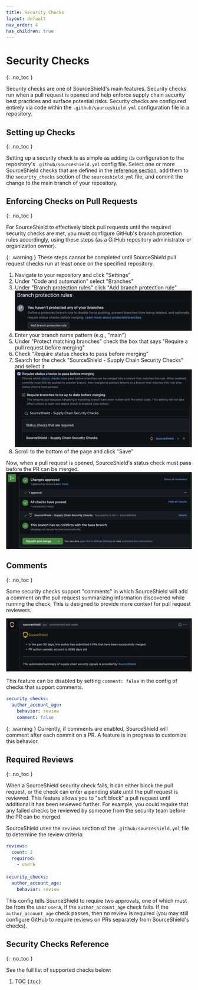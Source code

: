 ```yaml
---
title: Security Checks
layout: default
nav_order: 4
has_children: true
---
```


# Security Checks
{: .no_toc }

Security checks are one of SourceShield's main features. Security checks run when a pull request is opened and help enforce supply chain security best practices and surface potential risks. Security checks are configured entirely via code within the `.github/sourceshield.yml` configuration file in a repository.

## Setting up Checks
{: .no_toc }

Setting up a security check is as simple as adding its configuration to the repository's `.github/sourceshield.yml` config file. Select one or more SourceShield checks that are defined in the [reference section](#security-checks-reference), add them to the `security_checks` section of the `sourceshield.yml` file, and commit the change to the main branch of your repository.

## Enforcing Checks on Pull Requests
{: .no_toc }

For SourceShield to effectively block pull requests until the required security checks are met, you must configure GitHub's branch protection rules accordingly, using these steps (as a GitHub repository administrator or organization owner).

{: .warning }
These steps cannot be completed until SourceShield pull request checks run at least once on the specified repository.

1. Navigate to your repository and click "Settings"
1. Under "Code and automation" select "Branches"
1. Under "Branch protection rules" click "Add branch protection rule"
  ![Add branch protection rule](assets/images/add-branch-protection.png)
1. Enter your branch name pattern (e.g., "main")
1. Under "Protect matching branches" check the box that says "Require a pull request before merging"
1. Check "Require status checks to pass before merging"
1. Search for the check "SourceShield - Supply Chain Security Checks" and select it
  ![Add required status check](assets/images/add-status-check.png)
1. Scroll to the bottom of the page and click "Save"

Now, when a pull request is opened, SourceShield's status check must pass before the PR can be merged.
![Required status check](assets/images/pr-check.png)

## Comments
{: .no_toc }

Some security checks support "comments" in which SourceShield will add a comment on the pull request summarizing information discovered while running the check. This is designed to provide more context for pull request reviewers.

![Required status check](assets/images/check-comments.png)

This feature can be disabled by setting `comment: false` in the config of checks that support comments.

```yaml
security_checks:
  author_account_age:
    behavior: review
    comment: false
```

{: .warning }
Currently, if comments are enabled, SourceShield will comment after each commit on a PR. A feature is in progress to customize this behavior.

## Required Reviews
{: .no_toc }

When a SourceShield security check fails, it can either block the pull request, or the check can enter a pending state until the pull request is reviewed. This feature allows you to "soft block" a pull request until additional it has been reviewed further. For example, you could require that any failed checks be reviewed by someone from the security team before the PR can be merged.

SourceShield uses the `reviews` section of the `.github/sourceshield.yml` file to determine the review criteria:

```yaml
reviews:
  count: 2
  required:
    - userA

security_checks:
  author_account_age:
    behavior: review
```

This config tells SourceShield to require two approvals, one of which must be from the user `userA`, if the `author_account_age` check fails. If the `author_account_age` check passes, then no review is required (you may still configure GitHub to require reviews on PRs separately from SourceShield's checks).

## Security Checks Reference
{: .no_toc }

See the full list of supported checks below:

1. TOC
{:toc}